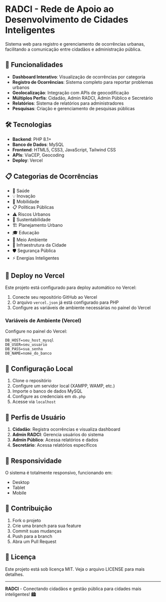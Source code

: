 # RADCI - Rede de Apoio ao Desenvolvimento de Cidades Inteligentes

Sistema web para registro e gerenciamento de ocorrências urbanas, facilitando a comunicação entre cidadãos e administração pública.

## 🚀 Funcionalidades

- **Dashboard Interativo**: Visualização de ocorrências por categoria
- **Registro de Ocorrências**: Sistema completo para reportar problemas urbanos
- **Geolocalização**: Integração com APIs de geocodificação
- **Múltiplos Perfis**: Cidadão, Admin RADCI, Admin Público e Secretário
- **Relatórios**: Sistema de relatórios para administradores
- **Pesquisas**: Criação e gerenciamento de pesquisas públicas

## 🛠️ Tecnologias

- **Backend**: PHP 8.1+
- **Banco de Dados**: MySQL
- **Frontend**: HTML5, CSS3, JavaScript, Tailwind CSS
- **APIs**: ViaCEP, Geocoding
- **Deploy**: Vercel

## 📋 Categorias de Ocorrências

- 🏥 Saúde
- 💡 Inovação
- 🚗 Mobilidade
- 📋 Políticas Públicas
- ⚠️ Riscos Urbanos
- 🌱 Sustentabilidade
- 🏗️ Planejamento Urbano
- 🎓 Educação
- 🌿 Meio Ambiente
- 🏢 Infraestrutura da Cidade
- 🛡️ Segurança Pública
- ⚡ Energias Inteligentes

## 🚀 Deploy no Vercel

Este projeto está configurado para deploy automático no Vercel:

1. Conecte seu repositório GitHub ao Vercel
2. O arquivo `vercel.json` já está configurado para PHP
3. Configure as variáveis de ambiente necessárias no painel do Vercel

### Variáveis de Ambiente (Vercel)

Configure no painel do Vercel:

```
DB_HOST=seu_host_mysql
DB_USER=seu_usuario
DB_PASS=sua_senha
DB_NAME=nome_do_banco
```



## 🔧 Configuração Local

1. Clone o repositório
2. Configure um servidor local (XAMPP, WAMP, etc.)
3. Importe o banco de dados MySQL
4. Configure as credenciais em `db.php`
5. Acesse via `localhost`

## 👥 Perfis de Usuário

1. **Cidadão**: Registra ocorrências e visualiza dashboard
2. **Admin RADCI**: Gerencia usuários do sistema
3. **Admin Público**: Acessa relatórios e dados
4. **Secretário**: Acessa relatórios específicos

## 📱 Responsividade

O sistema é totalmente responsivo, funcionando em:
- Desktop
- Tablet
- Mobile

## 🤝 Contribuição

1. Fork o projeto
2. Crie uma branch para sua feature
3. Commit suas mudanças
4. Push para a branch
5. Abra um Pull Request

## 📄 Licença

Este projeto está sob licença MIT. Veja o arquivo LICENSE para mais detalhes.

---

**RADCI** - Conectando cidadãos e gestão pública para cidades mais inteligentes! 🏙️